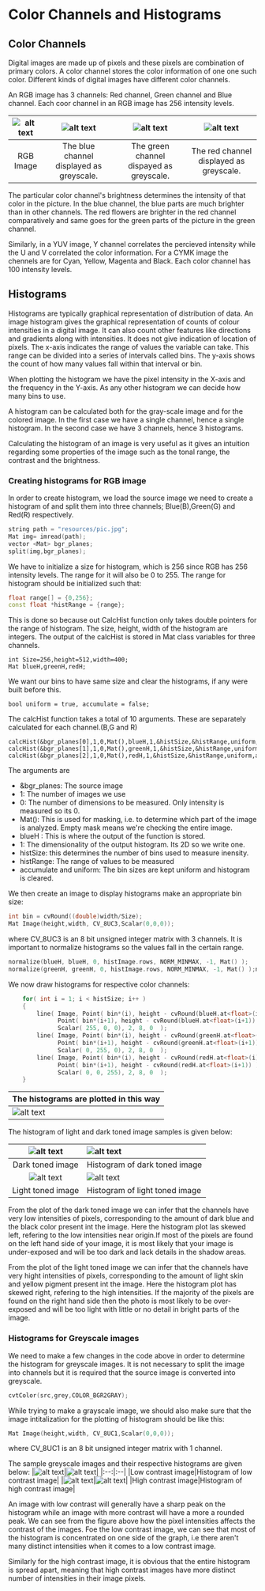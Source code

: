 # Color Channels and Histograms
## Color Channels
<p>Digital images are made up of pixels and these pixels are combination of primary colors. A color channel stores the color information of one one such color. Different kinds of digital images have different color channels.<p>
<p>An RGB image has 3 channels: Red channel, Green channel and Blue channel. Each coor channel in an RGB image has 256 intensity levels.<p>

| ![alt text](resources/pictures.jpg ) |![alt text](resources/blue.jpg ) | ![alt text](resources/green.jpg ) |![alt text](resources/red.jpg ) |
|:--:|:--:|:--:|:--:|
| RGB Image | The blue channel displayed as greyscale. |The green channel dispayed as greyscale.| The red channel displayed as greyscale. |

<p>The particular color channel's brightness determines the intensity of that color in the picture. In the blue channel, the blue parts are much brighter than in other channels. The red flowers are brighter in the red channel comparatively and same goes for the green parts of the picture in the green channel.<p>
<p>Similarly,  in a YUV image, Y channel correlates the percieved intensity while the U and V correlated the color information. For a CYMK image the chennels are for Cyan, Yellow, Magenta and Black. Each color channel has 100 intensity levels.<p>

## Histograms
Histograms are typically graphical representation of distribution of data. An image histogram gives the graphical representation of counts of colour intensities in a digital image. It can also count other features like directions and gradients along with intensities. It does not give indication of location of pixels. 
The x-axis indicates the range of values the variable can take. This range can be divided into a series of intervals called bins. The y-axis shows the count of how many values fall within that interval or bin.

When plotting the histogram we have the pixel intensity in the X-axis and the frequency in the Y-axis. As any other histogram we can decide how many bins to use.

A histogram can be calculated both for the gray-scale image and for the colored image. In the first case we have a single channel, hence a single histogram. In the second case we have 3 channels, hence 3 histograms.

Calculating the histogram of an image is very useful as it gives an intuition regarding some properties of the image such as the tonal range, the contrast and the brightness.

### Creating histograms for RGB image
In order to create histogram, we load the source image we need to create a histogram of and split them into three channels; Blue(B),Green(G) and Red(R) respectively.
```c++
string path = "resources/pic.jpg";
Mat img= imread(path);
vector <Mat> bgr_planes;
split(img,bgr_planes);
```
We have to initialize a size for histogram, which is 256 since RGB has 256 intensity levels. The range for it will also be 0 to 255. The range for histogram should be initialized such that:
```c++
float range[] = {0,256};
const float *histRange = {range};
```
This is done so because out CalcHist function only takes double pointers for the range of histogram. The size, height, width of the histogram are integers. The output of the calcHist is stored in Mat class variables for three channels.
```
int Size=256,height=512,width=400;
Mat blueH,greenH,redH;
```
We want our bins to have same size and clear the histograms, if any were built before this.
```
bool uniform = true, accumulate = false;
```
The calcHist function takes a total of 10 arguments. These are separately calculated for each channel.(B,G and R)
```
calcHist(&bgr_planes[0],1,0,Mat(),blueH,1,&histSize,&histRange,uniform,accumulate);
calcHist(&bgr_planes[1],1,0,Mat(),greenH,1,&histSize,&histRange,uniform,accumulate);
calcHist(&bgr_planes[2],1,0,Mat(),redH,1,&histSize,&histRange,uniform,accumulate);
```
The arguments are 
- &bgr_planes: The source image
- 1: The number of images we use
- 0: The number of dimensions to be measured. Only intensity is measured so its 0.
- Mat(): This is used for masking, i.e. to determine which part of the image is analyzed. Empty mask means we're checking the entire image.
- blueH : This is where the output of the function is stored.
- 1: The dimensionality of the output histogram. Its 2D so we write one.
- histSize: this determines the number of bins used to measure inensity.
- histRange: The range of values to be measured 
- accumulate and uniform: The bin sizes are kept uniform and histogram is cleared.

We then create an image to  display histograms make an appropriate bin size:
```c++
int bin = cvRound((double)width/Size);
Mat Image(height,width, CV_8UC3,Scalar(0,0,0));
```
where CV_8UC3 is an 8 bit unsigned integer matrix with 3 channels. It is important to normalize histograms so the values fall in the certain range.

```c++
normalize(blueH, blueH, 0, histImage.rows, NORM_MINMAX, -1, Mat() );
normalize(greenH, greenH, 0, histImage.rows, NORM_MINMAX, -1, Mat() );normalize(redH, redH, 0, histImage.rows, NORM_MINMAX, -1, Mat() );
```
We now draw histograms for respective color channels:
```c++
    for( int i = 1; i < histSize; i++ )
    {
        line( Image, Point( bin*(i), height - cvRound(blueH.at<float>(i)) ),
              Point( bin*(i+1), height - cvRound(blueH.at<float>(i+1)) ),
              Scalar( 255, 0, 0), 2, 8, 0  );
        line( Image, Point( bin*(i), height - cvRound(greenH.at<float>(i)) ),
              Point( bin*(i+1), height - cvRound(greenH.at<float>(i+1)) ),
              Scalar( 0, 255, 0), 2, 8, 0  );
        line( Image, Point( bin*(i), height - cvRound(redH.at<float>(i)) ),
              Point( bin*(i+1), height - cvRound(redH.at<float>(i+1)) ),
              Scalar( 0, 0, 255), 2, 8, 0  );
    }
```
|The histograms are plotted in this way |
|----|
|![alt text](resources/histplot.png)|

The histogram of light and dark toned image samples is given below:

|![alt text](resources/dark.png)|![alt text](resources/darkhist.jpg)|
|:--:|:--|
|Dark toned image|Histogram of dark toned image|
|![alt text](resources/light.png)|![alt text](resources/lighthist.jpg)|
|Light toned image|Histogram of light toned image|

From the plot of the dark toned image we can infer that the channels have very low intensities of pixels, corresponding to the amount of dark blue and the black color present int the image. Here the histogram plot las skewed left, refering to the low intensities near origin.If most of the pixels are found on the left hand side of your image, it is most likely that your image is under-exposed and will be too dark and lack details in the shadow areas.

From the plot of the light toned image we can infer that the channels have very hight intensities of pixels, corresponding to the amount of light skin and yellow pigment present int the image. Here the histogram plot has skewed right, refering to the high intensities. If the majority of the pixels are found on the right hand side then the photo is most likely to be over-exposed and will be too light with little or no detail in bright parts of the image.



### Histograms for Greyscale images
We need to make a few changes in the code above in order to determine the histogram for greyscale images. It is not necessary to split the image into channels but it is required that the source image is converted into greyscale.
```c++
cvtColor(src,grey,COLOR_BGR2GRAY);
```
While trying to make a grayscale image, we should also make sure that the image intitalization for the plotting of histogram should be like this:
```c++
Mat Image(height,width, CV_8UC1,Scalar(0,0,0));
```
where CV_8UC1 is an 8 bit unsigned integer matrix with 1 channel.

The sample greyscale images and their respective histograms are given below:
|![alt text](resources/Lowcon.png)|![alt text](resources/lowhist.jpg)|
|:--:|:--|
|Low contrast image|Histogram of low contrast image|
|![alt text](resources/highcon.png)|![alt text](resources/highhist.jpg)|
|High contrast image|Histogram of high contrast image|

An image with low contrast will generally have a sharp peak on the histogram while an image with more contrast will have a more a rounded peak.
We can see from the figure above how the pixel intensities affects the contrast of the images. Foe the low contrast image, we can see that most of the histogram is concentrated on one side of the graph, i.e there aren't many distinct intensities when it comes to a low contrast image.

Similarly for the high contrast image, it is obvious that the entire histogram is spread apart, meaning that high contrast images have more distinct number of intensities in their image pixels.